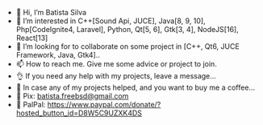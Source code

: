 - 👋 Hi, I’m Batista Silva
- 👀 I’m interested in C++[Sound Api, JUCE], Java[8, 9, 10], Php[CodeIgnite4, Laravel], Python, Qt[5, 6], Gtk[3, 4], NodeJS[16], React[13]
- 💞️ I’m looking for to collaborate on some project in [C++, Qt6, JUCE Framework, Java, Gtk4]..
- 📫 How to reach me. Give me some advice or project to join.
- 👌 If you need any help with my projects, leave a message...
- 👀 In case any of my projects helped, and you want to buy me a coffee...
- 🙏 Pix: batista.freebsd@gmail.com
- 🙏 PalPal: https://www.paypal.com/donate/?hosted_button_id=D8W5C9UZXK4DS

<!---
batistasilva/batistasilva is a ✨ special ✨ repository because its `README.md` (this file) appears on your GitHub profile.
You can click the Preview link to take a look at your changes.
--->
